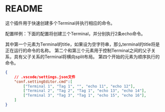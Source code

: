 # README

这个插件用于快速创建多个Terminal并执行相应的命令。

配置样例：下面的配置将创建三个Terminal，并分别执行2条echo命令。

其中第一个元素为Terminal的title，如果设为空字符串，那么terminal的title将是正在运行的命令的名称。
第二个和第三个元素用于控制Terminal之间的父子关系，具有父子关系的Terminal将横向split布局。
第四个开始的元素为顺序执行的命令。

```json
{
    // .vscode/settings.json文件
    "conf.settingEditor.cmd":[
        ["Terminal 1", "Tag 1", "", "echo 11", "echo 12"], 
        ["Terminal 2", "Tag 2", "Tag 1", "echo 13", "echo 14"],
        ["Terminal 3", "Tag 3", "Tag 1", "echo 15", "echo 16"],
    ]
}
```